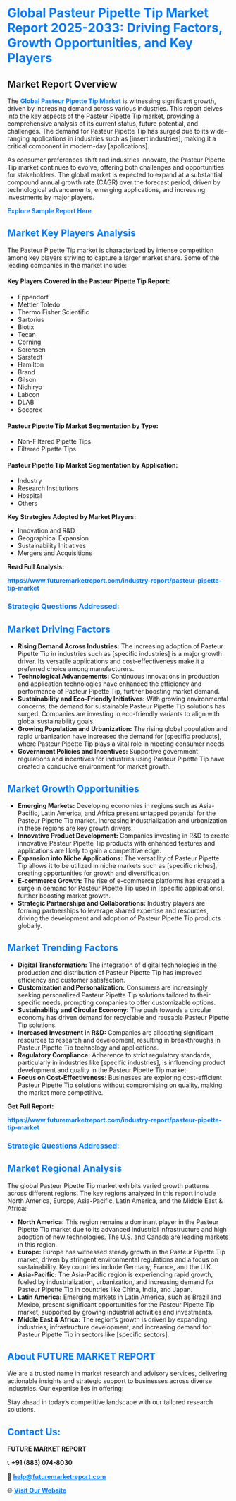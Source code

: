 <h1 style="color: #007BFF;">Global Pasteur Pipette Tip Market Report 2025-2033: Driving Factors, Growth Opportunities, and Key Players</h1>

<section id="overview">
<h2>Market Report Overview</h2>
<p>The <a href="https://www.futuremarketreport.com/industry-report/pasteur-pipette-tip-market" style="color: #007BFF; text-decoration: none;"><strong>Global Pasteur Pipette Tip Market</strong></a> is witnessing significant growth, driven by increasing demand across various industries. This report delves into the key aspects of the Pasteur Pipette Tip market, providing a comprehensive analysis of its current status, future potential, and challenges. The demand for Pasteur Pipette Tip has surged due to its wide-ranging applications in industries such as [insert industries], making it a critical component in modern-day [applications].</p>
<p>As consumer preferences shift and industries innovate, the Pasteur Pipette Tip market continues to evolve, offering both challenges and opportunities for stakeholders. The global market is expected to expand at a substantial compound annual growth rate (CAGR) over the forecast period, driven by technological advancements, emerging applications, and increasing investments by major players.</p>
</section>

<section id="overview">
<p><a href="https://www.futuremarketreport.com/request-sample/reportId=41364" style="color: #007BFF; text-decoration: none;"><strong>Explore Sample Report Here</strong></a></p>
</section>

<section id="key-players">
<h2 style="color: #007BFF;">Market Key Players Analysis</h2>
<p>The Pasteur Pipette Tip market is characterized by intense competition among key players striving to capture a larger market share. Some of the leading companies in the market include:</p>
<h4>Key Players Covered in the Pasteur Pipette Tip Report:</h4>
<ul><li>Eppendorf</li><li>Mettler Toledo</li><li>Thermo Fisher Scientific</li><li>Sartorius</li><li>Biotix</li><li>Tecan</li><li>Corning</li><li>Sorensen</li><li>Sarstedt</li><li>Hamilton</li><li>Brand</li><li>Gilson</li><li>Nichiryo</li><li>Labcon</li><li>DLAB</li><li>Socorex</li></ul>
<h4>Pasteur Pipette Tip Market Segmentation by Type:</h4>
<ul><li>Non-Filtered Pipette Tips</li><li>Filtered Pipette Tips</li></ul>

<h4>Pasteur Pipette Tip Market Segmentation by Application:</h4>
<ul><li>Industry</li><li>Research Institutions</li><li>Hospital</li><li>Others</li></ul>
<p><strong>Key Strategies Adopted by Market Players:</strong></p>
<ul>
<li>Innovation and R&D</li>
<li>Geographical Expansion</li>
<li>Sustainability Initiatives</li>
<li>Mergers and Acquisitions</li>
</ul>
</section>

<section>
<p><strong>Read Full Analysis: </strong></p><a href="https://www.futuremarketreport.com/industry-report/pasteur-pipette-tip-market" style="color: #007BFF; text-decoration: none;"><strong>https://www.futuremarketreport.com/industry-report/pasteur-pipette-tip-market</strong></a>
<h3 style="color: #007BFF;">Strategic Questions Addressed:</h3>
</section>

<section id="driving-factors">
<h2 style="color: #007BFF;">Market Driving Factors</h2>
<ul>
<li><strong>Rising Demand Across Industries:</strong> The increasing adoption of Pasteur Pipette Tip in industries such as [specific industries] is a major growth driver. Its versatile applications and cost-effectiveness make it a preferred choice among manufacturers.</li>
<li><strong>Technological Advancements:</strong> Continuous innovations in production and application technologies have enhanced the efficiency and performance of Pasteur Pipette Tip, further boosting market demand.</li>
<li><strong>Sustainability and Eco-Friendly Initiatives:</strong> With growing environmental concerns, the demand for sustainable Pasteur Pipette Tip solutions has surged. Companies are investing in eco-friendly variants to align with global sustainability goals.</li>
<li><strong>Growing Population and Urbanization:</strong> The rising global population and rapid urbanization have increased the demand for [specific products], where Pasteur Pipette Tip plays a vital role in meeting consumer needs.</li>
<li><strong>Government Policies and Incentives:</strong> Supportive government regulations and incentives for industries using Pasteur Pipette Tip have created a conducive environment for market growth.</li>
</ul>
</section>

<section id="growth-opportunities">
<h2 style="color: #007BFF;">Market Growth Opportunities</h2>
<ul>
<li><strong>Emerging Markets:</strong> Developing economies in regions such as Asia-Pacific, Latin America, and Africa present untapped potential for the Pasteur Pipette Tip market. Increasing industrialization and urbanization in these regions are key growth drivers.</li>
<li><strong>Innovative Product Development:</strong> Companies investing in R&D to create innovative Pasteur Pipette Tip products with enhanced features and applications are likely to gain a competitive edge.</li>
<li><strong>Expansion into Niche Applications:</strong> The versatility of Pasteur Pipette Tip allows it to be utilized in niche markets such as [specific niches], creating opportunities for growth and diversification.</li>
<li><strong>E-commerce Growth:</strong> The rise of e-commerce platforms has created a surge in demand for Pasteur Pipette Tip used in [specific applications], further boosting market growth.</li>
<li><strong>Strategic Partnerships and Collaborations:</strong> Industry players are forming partnerships to leverage shared expertise and resources, driving the development and adoption of Pasteur Pipette Tip products globally.</li>
</ul>
</section>

<section id="trending-factors">
<h2 style="color: #007BFF;">Market Trending Factors</h2>
<ul>
<li><strong>Digital Transformation:</strong> The integration of digital technologies in the production and distribution of Pasteur Pipette Tip has improved efficiency and customer satisfaction.</li>
<li><strong>Customization and Personalization:</strong> Consumers are increasingly seeking personalized Pasteur Pipette Tip solutions tailored to their specific needs, prompting companies to offer customizable options.</li>
<li><strong>Sustainability and Circular Economy:</strong> The push towards a circular economy has driven demand for recyclable and reusable Pasteur Pipette Tip solutions.</li>
<li><strong>Increased Investment in R&D:</strong> Companies are allocating significant resources to research and development, resulting in breakthroughs in Pasteur Pipette Tip technology and applications.</li>
<li><strong>Regulatory Compliance:</strong> Adherence to strict regulatory standards, particularly in industries like [specific industries], is influencing product development and quality in the Pasteur Pipette Tip market.</li>
<li><strong>Focus on Cost-Effectiveness:</strong> Businesses are exploring cost-efficient Pasteur Pipette Tip solutions without compromising on quality, making the market more competitive.</li>
</ul>
</section>

<section>
<p><strong>Get Full Report: </strong></p><a href="https://www.futuremarketreport.com/industry-report/pasteur-pipette-tip-market" style="color: #007BFF; text-decoration: none;"><strong>https://www.futuremarketreport.com/industry-report/pasteur-pipette-tip-market</strong></a>
<h3 style="color: #007BFF;">Strategic Questions Addressed:</h3>
</section>


<section id="regional-analysis">
<h2 style="color: #007BFF;">Market Regional Analysis</h2>
<p>The global Pasteur Pipette Tip market exhibits varied growth patterns across different regions. The key regions analyzed in this report include North America, Europe, Asia-Pacific, Latin America, and the Middle East & Africa:</p>
<ul>
<li><strong>North America:</strong> This region remains a dominant player in the Pasteur Pipette Tip market due to its advanced industrial infrastructure and high adoption of new technologies. The U.S. and Canada are leading markets in this region.</li>
<li><strong>Europe:</strong> Europe has witnessed steady growth in the Pasteur Pipette Tip market, driven by stringent environmental regulations and a focus on sustainability. Key countries include Germany, France, and the U.K.</li>
<li><strong>Asia-Pacific:</strong> The Asia-Pacific region is experiencing rapid growth, fueled by industrialization, urbanization, and increasing demand for Pasteur Pipette Tip in countries like China, India, and Japan.</li>
<li><strong>Latin America:</strong> Emerging markets in Latin America, such as Brazil and Mexico, present significant opportunities for the Pasteur Pipette Tip market, supported by growing industrial activities and investments.</li>
<li><strong>Middle East & Africa:</strong> The region’s growth is driven by expanding industries, infrastructure development, and increasing demand for Pasteur Pipette Tip in sectors like [specific sectors].</li>
</ul>
</section>

<footer>
<h2 style="color: #007BFF;">About FUTURE MARKET REPORT</h2>
<p>We are a trusted name in market research and advisory services, delivering actionable insights and strategic support to businesses across diverse industries. Our expertise lies in offering:</p>

<p>Stay ahead in today’s competitive landscape with our tailored research solutions.</p>

<h2 style="color: #007BFF;">Contact Us:</h2>
<p><strong>FUTURE MARKET REPORT</strong></p>
<p>📞 <strong>+91 (883) 074-8030</strong></p>
<p>📧 <strong><a href="mailto:help@futuremarketreport.com" style="color: #007BFF;">help@futuremarketreport.com</a></strong></p>
<p>🌐 <strong><a href="https://www.futuremarketreport.com/" style="color: #007BFF;">Visit Our Website</a></strong></p>
</footer>